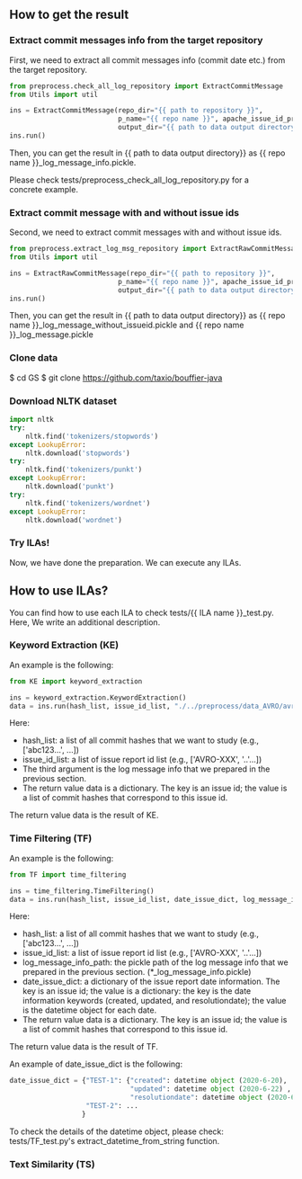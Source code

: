 

## How to get the result

### Extract commit messages info from the target repository

First, we need to extract all commit messages info (commit date etc.) from the target repository.

```Python
from preprocess.check_all_log_repository import ExtractCommitMessage
from Utils import util

ins = ExtractCommitMessage(repo_dir="{{ path to repository }}",
                           p_name="{{ repo name }}", apache_issue_id_prefix="{{ repo issue id prefix}}",
                           output_dir="{{ path to data output directory}}", verbose=1)
ins.run()
```

Then, you can get the result in {{ path to data output directory}}
as {{ repo name }}_log_message_info.pickle.

Please check tests/preprocess_check_all_log_repository.py for a  
concrete example.  

### Extract commit message with and without issue ids

Second, we need to extract commit messages with and without issue ids. 

```Python
from preprocess.extract_log_msg_repository import ExtractRawCommitMessage
from Utils import util

ins = ExtractRawCommitMessage(repo_dir="{{ path to repository }}",
                           p_name="{{ repo name }}", apache_issue_id_prefix="{{ repo issue id prefix}}",
                           output_dir="{{ path to data output directory}}")
ins.run()
```
Then, you can get the result in {{ path to data output directory}}
as {{ repo name }}_log_message_without_issueid.pickle and
{{ repo name }}_log_message.pickle


### Clone data

$ cd GS
$ git clone https://github.com/taxio/bouffier-java


### Download NLTK dataset

```Python
import nltk
try:
    nltk.find('tokenizers/stopwords')
except LookupError:
    nltk.download('stopwords')
try:
    nltk.find('tokenizers/punkt')
except LookupError:
    nltk.download('punkt')
try:
    nltk.find('tokenizers/wordnet')
except LookupError:
    nltk.download('wordnet')
```

### Try ILAs!
Now, we have done the preparation. We can execute any ILAs. 



## How to use ILAs?

You can find how to use each ILA to check tests/{{ ILA name }}_test.py.
Here, We write an additional description.

### Keyword Extraction (KE)

An example is the following:

```Python
from KE import keyword_extraction

ins = keyword_extraction.KeywordExtraction()
data = ins.run(hash_list, issue_id_list, "./../preprocess/data_AVRO/avro_log_message_info.pickle")
```

Here:
- hash_list: a list of all commit hashes that we want to study (e.g., ['abc123...', ...])
- issue_id_list: a list of issue report id list (e.g., ['AVRO-XXX', '..'...])
- The third argument is the log message info that we prepared in the previous section.
- The return value data is a dictionary. The key is an issue id; the value is a list of commit hashes that correspond to this issue id.

The return value data is the result of KE.

### Time Filtering (TF)

An example is the following:

```Python
from TF import time_filtering

ins = time_filtering.TimeFiltering()
data = ins.run(hash_list, issue_id_list, date_issue_dict, log_message_info_path)
```

Here:
- hash_list: a list of all commit hashes that we want to study (e.g., ['abc123...', ...])
- issue_id_list: a list of issue report id list (e.g., ['AVRO-XXX', '..'...])
- log_message_info_path: the pickle path of the log message info that we prepared in the previous section. (*_log_message_info.pickle)
- date_issue_dict: a dictionary of the issue report date information. The key is an issue id; the value is a dictionary: the key is the date information keywords (created, updated, and resolutiondate); the value is the datetime object for each date.
- The return value data is a dictionary. The key is an issue id; the value is a list of commit hashes that correspond to this issue id.

The return value data is the result of TF.

An example of date_issue_dict is the following:

```Python
date_issue_dict = {"TEST-1": {"created": datetime object (2020-6-20),
                              "updated": datetime object (2020-6-22) ,
                              "resolutiondate": datetime object (2020-6-25)},
                   "TEST-2": ...
                  }          
```

To check the details of the datetime object, please check:  
tests/TF_test.py's extract_datetime_from_string function.

### Text Similarity (TS)
